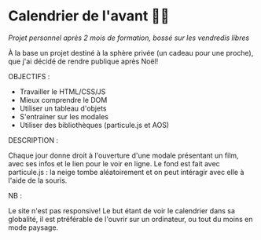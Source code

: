 # Calendrier de l'avant 🎁🎄

*Projet personnel après 2 mois de formation, bossé sur les vendredis libres*


À la base un projet destiné à la sphère privée (un cadeau pour une proche), que j'ai décidé de rendre publique après Noël!

OBJECTIFS :

- Travailler le HTML/CSS/JS
- Mieux comprendre le DOM
- Utiliser un tableau d'objets
- S'entrainer sur les modales
- Utiliser des bibliothèques (particule.js et AOS)

DESCRIPTION :

Chaque jour donne droit à l'ouverture d'une modale présentant un film, avec ses infos et le lien pour le voir en ligne.
Le fond est fait avec particule.js : la neige tombe aléatoirement et on peut intéragir avec elle à l'aide de la souris.

NB : 

Le site n'est pas responsive! Le but étant de voir le calendrier dans sa globalité, il est ptréférable de l'ouvrir sur un ordinateur, ou tout du moins en mode paysage.
